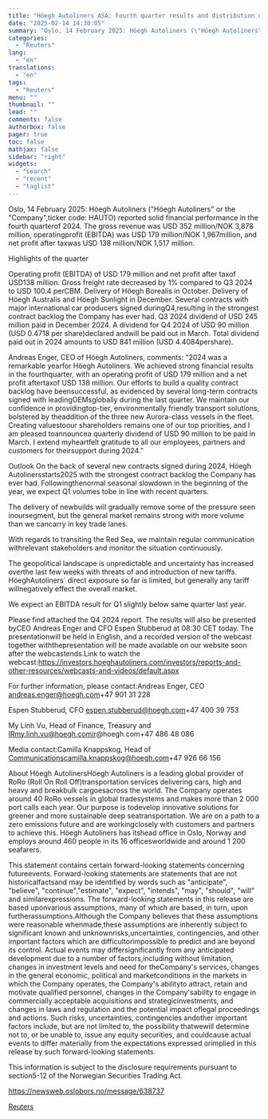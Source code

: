 ```yaml
---
title: "Höegh Autoliners ASA: Fourth quarter results and distribution of dividends"
date: "2025-02-14 14:30:05"
summary: "Oslo, 14 February 2025: Höegh Autoliners (\"Höegh Autoliners\" or the \"Company\",ticker code: HAUTO) reported solid financial performance in the fourth quarterof 2024. The gross revenue was USD 352 million/NOK 3,878 million, operatingprofit (EBITDA) was USD 179 million/NOK 1,967million, and net profit after taxwas USD 138 million/NOK 1,517 million.Highlights of the..."
categories:
  - "Reuters"
lang:
  - "en"
translations:
  - "en"
tags:
  - "Reuters"
menu: ""
thumbnail: ""
lead: ""
comments: false
authorbox: false
pager: true
toc: false
mathjax: false
sidebar: "right"
widgets:
  - "search"
  - "recent"
  - "taglist"
---
```


Oslo, 14 February 2025: Höegh Autoliners ("Höegh Autoliners" or the "Company",ticker code: HAUTO) reported solid financial performance in the fourth quarterof 2024. The gross revenue was USD 352 million/NOK 3,878 million, operatingprofit (EBITDA) was USD 179 million/NOK 1,967million, and net profit after taxwas USD 138 million/NOK 1,517 million.

Highlights of the quarter

Operating profit (EBITDA) of USD 179 million and net profit after taxof USD138 million. Gross freight rate decreased by 1% compared to Q3 2024 to USD 100.4 perCBM. Delivery of Höegh Borealis in October. Delivery of Höegh Australis and Höegh Sunlight in December. Several contracts with major international car producers signed duringQ4,resulting in the strongest contract backlog the Company has ever had. Q3 2024 dividend of USD 245 million paid in December 2024. A dividend for Q4 2024 of USD 90 million (USD 0.4718 per share)declared andwill be paid out in March. Total dividend paid out in 2024 amounts to USD 841 million (USD 4.4084pershare).

Andreas Enger, CEO of Höegh Autoliners, comments: "2024 was a remarkable yearfor Höegh Autoliners. We achieved strong financial results in the fourthquarter, with an operating profit of USD 179 million and a net profit aftertaxof USD 138 million. Our efforts to build a quality contract backlog have beensuccessful, as evidenced by several long-term contracts signed with leadingOEMsglobally during the last quarter. We maintain our confidence in providingtop-tier, environmentally friendly transport solutions, bolstered by theaddition of the three new Aurora-class vessels in the fleet. Creating valuestoour shareholders remains one of our top priorities, and I am pleased toannouncea quarterly dividend of USD 90 million to be paid in March. I extend myheartfelt gratitude to all our employees, partners and customers for theirsupport during 2024."

Outlook On the back of several new contracts signed during 2024, Höegh Autolinersstarts2025 with the strongest contract backlog the Company has ever had. Followingthenormal seasonal slowdown in the beginning of the year, we expect Q1 volumes tobe in line with recent quarters.

The delivery of newbuilds will gradually remove some of the pressure seen inoursegment, but the general market remains strong with more volume than we cancarry in key trade lanes.

With regards to transiting the Red Sea, we maintain regular communication withrelevant stakeholders and monitor the situation continuously.

The geopolitical landscape is unpredictable and uncertainty has increased overthe last few weeks with threats of and introduction of new tariffs. HöeghAutoliners´ direct exposure so far is limited, but generally any tariff willnegatively effect the overall market.

We expect an EBITDA result for Q1 slightly below same quarter last year.

Please find attached the Q4 2024 report. The results will also be presented byCEO Andreas Enger and CFO Espen Stubberud at 08:30 CET today. The presentationwill be held in English, and a recorded version of the webcast together withthepresentation will be made available on our website soon after the webcastends.Link to watch the webcast:https://investors.hoeghautoliners.com/investors/reports-and-other-resources/webcasts-and-videos/default.aspx

For further information, please contact:Andreas Enger, CEO andreas.enger@hoegh.com+47 901 31 228

Espen Stubberud, CFO espen.stubberud@hoegh.com+47 400 39 753

My Linh Vu, Head of Finance, Treasury and IRmy.linh.vu@hoegh.comir@hoegh.com+47 486 48 086

Media contact:Camilla Knappskog, Head of Communicationscamilla.knappskog@hoegh.com+47 926 66 156

About Höegh AutolinersHöegh Autoliners is a leading global provider of RoRo (Roll On Roll Off)transportation services delivering cars, high and heavy and breakbulk cargoesacross the world. The Company operates around 40 RoRo vessels in global tradesystems and makes more than 2 000 port calls each year. Our purpose is todevelop innovative solutions for greener and more sustainable deep seatransportation. We are on a path to a zero emissions future and are workingclosely with customers and partners to achieve this. Höegh Autoliners has itshead office in Oslo, Norway and employs around 460 people in its 16 officesworldwide and around 1 200 seafarers.

This statement contains certain forward-looking statements concerning futureevents. Forward-looking statements are statements that are not historicalfactsand may be identified by words such as "anticipate", "believe", "continue","estimate", "expect", "intends", "may", "should", "will" and similarexpressions. The forward-looking statements in this release are based uponvarious assumptions, many of which are based, in turn, upon furtherassumptions.Although the Company believes that these assumptions were reasonable whenmade,these assumptions are inherently subject to significant known and unknownrisks,uncertainties, contingencies, and other important factors which are difficultorimpossible to predict and are beyond its control. Actual events may differsignificantly from any anticipated development due to a number of factors,including without limitation, changes in investment levels and need for theCompany's services, changes in the general economic, political and marketconditions in the markets in which the Company operates, the Company's abilityto attract, retain and motivate qualified personnel, changes in the Company'sability to engage in commercially acceptable acquisitions and strategicinvestments, and changes in laws and regulation and the potential impact oflegal proceedings and actions. Such risks, uncertainties, contingencies andother important factors include, but are not limited to, the possibility thatwewill determine not to, or be unable to, issue any equity securities, and couldcause actual events to differ materially from the expectations expressed orimplied in this release by such forward-looking statements.

This information is subject to the disclosure requirements pursuant to section5-12 of the Norwegian Securities Trading Act.

https://newsweb.oslobors.no/message/638737

[Reuters](https://www.tradingview.com/news/reuters.com,2025-02-14:newsml_ObikvGnVa:0-h-egh-autoliners-asa-fourth-quarter-results-and-distribution-of-dividends/)
